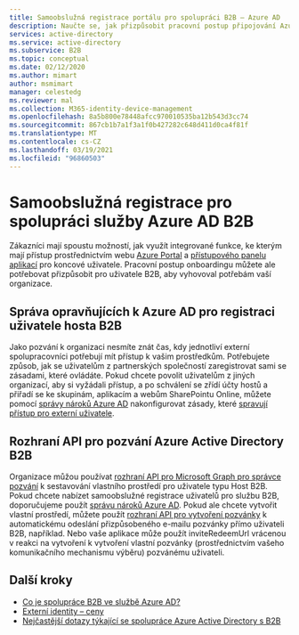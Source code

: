 ```yaml
---
title: Samoobslužná registrace portálu pro spolupráci B2B – Azure AD
description: Naučte se, jak přizpůsobit pracovní postup připojování Azure Active Directory uživatelů B2B podle potřeb vaší organizace.
services: active-directory
ms.service: active-directory
ms.subservice: B2B
ms.topic: conceptual
ms.date: 02/12/2020
ms.author: mimart
author: msmimart
manager: celestedg
ms.reviewer: mal
ms.collection: M365-identity-device-management
ms.openlocfilehash: 8a5b800e78448afcc970010535ba12b543d3cc74
ms.sourcegitcommit: 867cb1b7a1f3a1f0b427282c648d411d0ca4f81f
ms.translationtype: MT
ms.contentlocale: cs-CZ
ms.lasthandoff: 03/19/2021
ms.locfileid: "96860503"
---
```

# <a name="self-service-for-azure-ad-b2b-collaboration-sign-up"></a>Samoobslužná registrace pro spolupráci služby Azure AD B2B

Zákazníci mají spoustu možností, jak využít integrované funkce, ke kterým mají přístup prostřednictvím webu [Azure Portal](https://portal.azure.com) a [přístupového panelu aplikací](https://myapps.microsoft.com) pro koncové uživatele. Pracovní postup onboardingu můžete ale potřebovat přizpůsobit pro uživatele B2B, aby vyhovoval potřebám vaší organizace.

## <a name="azure-ad-entitlement-management-for-b2b-guest-user-sign-up"></a>Správa opravňujících k Azure AD pro registraci uživatele hosta B2B

Jako pozvání k organizaci nesmíte znát čas, kdy jednotliví externí spolupracovníci potřebují mít přístup k vašim prostředkům. Potřebujete způsob, jak se uživatelům z partnerských společností zaregistrovat sami se zásadami, které ovládáte. Pokud chcete povolit uživatelům z jiných organizací, aby si vyžádali přístup, a po schválení se zřídí účty hostů a přiřadí se ke skupinám, aplikacím a webům SharePointu Online, můžete pomocí [správy nároků Azure AD](../governance/entitlement-management-overview.md) nakonfigurovat zásady, které [spravují přístup pro externí uživatele](../governance/entitlement-management-external-users.md#how-access-works-for-external-users).

## <a name="azure-active-directory-b2b-invitation-api"></a>Rozhraní API pro pozvání Azure Active Directory B2B

Organizace můžou používat [rozhraní API pro Microsoft Graph pro správce pozvání](/graph/api/resources/invitation) k sestavování vlastního prostředí pro uživatele typu Host B2B. Pokud chcete nabízet samoobslužné registrace uživatelů pro službu B2B, doporučujeme použít [správu nároků Azure AD](../governance/entitlement-management-overview.md). Pokud ale chcete vytvořit vlastní prostředí, můžete použít [rozhraní API pro vytvoření pozvánky](/graph/api/invitation-post?tabs=http) k automatickému odeslání přizpůsobeného e-mailu pozvánky přímo uživateli B2B, například. Nebo vaše aplikace může použít inviteRedeemUrl vrácenou v reakci na vytvoření k vytvoření vlastní pozvánky (prostřednictvím vašeho komunikačního mechanismu výběru) pozvánému uživateli.

## <a name="next-steps"></a>Další kroky

* [Co je spolupráce B2B ve službě Azure AD?](what-is-b2b.md)
* [Externí identity – ceny](external-identities-pricing.md)
* [Nejčastější dotazy týkající se spolupráce Azure Active Directory s B2B](faq.md)
